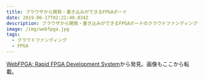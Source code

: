 ```yaml
---
title: ブラウザから開発・書き込みができるFPGAボード
date: 2019-06-17T02:21:48.034Z
description: ブラウザから開発・書き込みができるFPGAボードのクラウドファンディングを紹介します。
image: /img/webfpga.jpg
tags:
  - クラウドファンディング
  - FPGA
---
```

[WebFPGA: Rapid FPGA Development System](https://www.kickstarter.com/projects/ryanmjacobs/webfpga-rapid-fpga-development-system)から発見。画像もここから転載。
